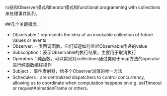 rx结和Observer模式和Iterator模式和functional programming with collections来处理事件队列。

##几个关键概念：
* Observable：represents the idea of an invokable collection of future values or events
* Observer: 一类回调函数，它们知道如何监听Observable传递的value
* Subscription：表示Observable的执行结果，主要用于取消执行
* Operators：纯函数，可以实现对collections通过类似于map方法的operator进行纯函数编程操作
* Subject： 事件发射器，给多个Observer派值的唯一方法
* Schedulers：are centralized dispatchers to control concurrency, allowing us to coordinate when computation happens on e.g. setTimeout or requestAnimationFrame or others.
  